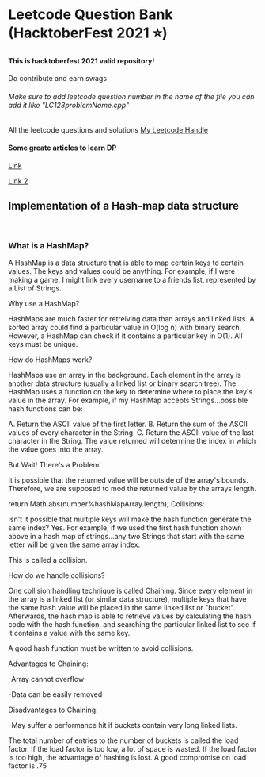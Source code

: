 <h1>Leetcode Question Bank (HacktoberFest 2021 ⭐)</h1>
<h4>This is hacktoberfest 2021 valid repository! </h4>
<p>Do contribute and earn swags </p>
<h6>Make sure to add leetcode question number in the name of the file you can add it like "LC123problemName.cpp"</h6>
All the leetcode questions and solutions
<a href="https://leetcode.com/code1511/">My Leetcode Handle</a>
<h4>Some greate articles to learn DP</h4>
<a href="https://github.com/code1511/Leetcode_Sol/blob/main/Dynamic%20Programming/DP.md">Link</a>

<a href="https://leetcode.com/problems/house-robber-iii/discuss/79330/Step-by-step-tackling-of-the-problem">Link 2</a>

<h2>Implementation of a Hash-map data structure</h2>
<br>
<h3>What is a HashMap?</h3>
<p>
A HashMap is a data structure that is able to map certain keys to certain values. The keys and values could be anything. For example, if I were making a game, I might link every username to a friends list, represented by a List of Strings.

Why use a HashMap?

HashMaps are much faster for retreiving data than arrays and linked lists. A sorted array could find a particular value in O(log n) with binary search. However, a HashMap can check if it contains a particular key in O(1). All keys must be unique.

How do HashMaps work?

HashMaps use an array in the background. Each element in the array is another data structure (usually a linked list or binary search tree). The HashMap uses a function on the key to determine where to place the key's value in the array. For example, if my HashMap accepts Strings...possible hash functions can be:

A. Return the ASCII value of the first letter.
B. Return the sum of the ASCII values of every character in the String.
C. Return the ASCII value of the last character in the String.
The value returned will determine the index in which the value goes into the array.

But Wait! There's a Problem!

It is possible that the returned value will be outside of the array's bounds. Therefore, we are supposed to mod the returned value by the arrays length.

return Math.abs(number%hashMapArray.length);
Collisions:

Isn't it possible that multiple keys will make the hash function generate the same index? Yes. For example, if we used the first hash function shown above in a hash map of strings...any two Strings that start with the same letter will be given the same array index.

This is called a collision.

How do we handle collisions?

One collision handling technique is called Chaining. Since every element in the array is a linked list (or similar data structure), multiple keys that have the same hash value will be placed in the same linked list or "bucket". Afterwards, the hash map is able to retrieve values by calculating the hash code with the hash function, and searching the particular linked list to see if it contains a value with the same key.

A good hash function must be written to avoid collisions.

Advantages to Chaining:

-Array cannot overflow

-Data can be easily removed

Disadvantages to Chaining:

-May suffer a performance hit if buckets contain very long linked lists.

The total number of entries to the number of buckets is called the load factor. If the load factor is too low, a lot of space is wasted. If the load factor is too high, the advantage of hashing is lost. A good compromise on load factor is .75
  </p>

